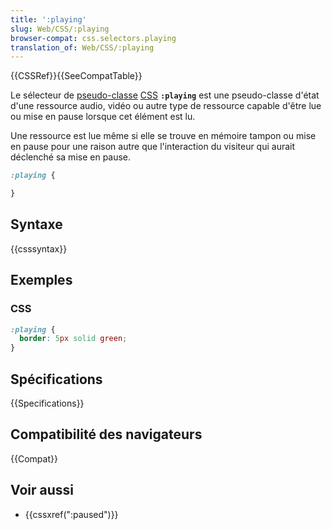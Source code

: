 ```yaml
---
title: ':playing'
slug: Web/CSS/:playing
browser-compat: css.selectors.playing
translation_of: Web/CSS/:playing
---
```


{{CSSRef}}{{SeeCompatTable}}

Le sélecteur de [pseudo-classe](/fr/docs/Web/CSS/Pseudo-classes) [CSS](/fr/docs/Web/CSS) **`:playing`** est une pseudo-classe d'état d'une ressource audio, vidéo ou autre type de ressource capable d'être lue ou mise en pause lorsque cet élément est lu.

Une ressource est lue même si elle se trouve en mémoire tampon ou mise en pause pour une raison autre que l'interaction du visiteur qui aurait déclenché sa mise en pause.

```css
:playing {

}
```

## Syntaxe

{{csssyntax}}

## Exemples

### CSS

```css
:playing {
  border: 5px solid green;
}
```

## Spécifications

{{Specifications}}

## Compatibilité des navigateurs

{{Compat}}

## Voir aussi

- {{cssxref(":paused")}}
